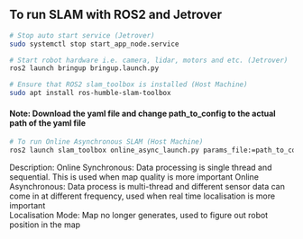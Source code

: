 ## To run SLAM with ROS2 and Jetrover 
```bash
# Stop auto start service (Jetrover)
sudo systemctl stop start_app_node.service
```

```bash
# Start robot hardware i.e. camera, lidar, motors and etc. (Jetrover) 
ros2 launch bringup bringup.launch.py
```

```bash
# Ensure that ROS2 slam_toolbox is installed (Host Machine) 
sudo apt install ros-humble-slam-toolbox 
```

#### Note: Download the yaml file and change path_to_config to the actual path of the yaml file
```bash
# To run Online Asynchronous SLAM (Host Machine) 
ros2 launch slam_toolbox online_async_launch.py params_file:=path_to_config/mapper_params_online_async.yaml
```



Description: 
Online Synchronous: Data processing is single thread and sequential. This is used when map quality is more important
Online Asynchronous: Data process is multi-thread and different sensor data can come in at different frequency, used when real time localisation is more important  
Localisation Mode: Map no longer generates, used to figure out robot position in the map

